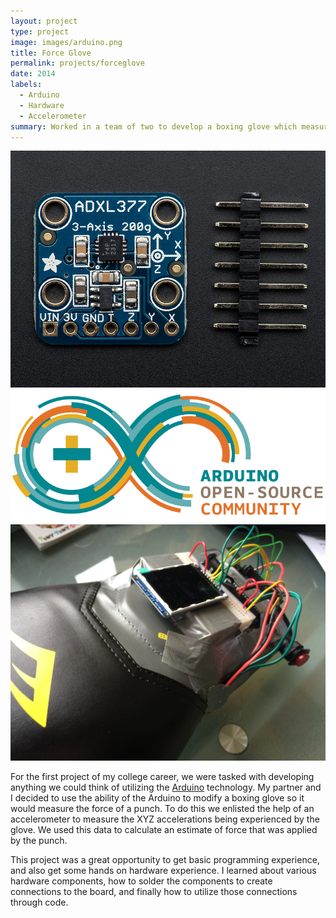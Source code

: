 ```yaml
---
layout: project
type: project
image: images/arduino.png
title: Force Glove
permalink: projects/forceglove
date: 2014
labels:
  - Arduino
  - Hardware
  - Accelerometer
summary: Worked in a team of two to develop a boxing glove which measures the forces of punches for an EE296 project in the Fall of 2014.
---
```


<div class="ui small rounded images">
  <img class="ui image" src="../images/fg2.jpg">
  <img class="ui image" src="../images/fg3.png">
  <img class="ui image" src="../images/fg1.JPG">
</div>

For the first project of my college career, we were tasked with developing anything we could think of utilizing the [Arduino](https://www.arduino.cc/) technology. My partner and I decided to use the ability of the Arduino to modify a boxing glove so it would measure the force of a punch. To do this we enlisted the help of an accelerometer to measure the XYZ accelerations being experienced by the glove. We used this data to calculate an estimate of force that was applied by the punch.

This project was a great opportunity to get basic programming experience, and also get some hands on hardware experience. I learned about various hardware components, how to solder the components to create connections to the board, and finally how to utilize those connections through code.
